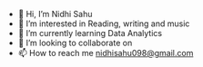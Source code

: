- 👋 Hi, I’m Nidhi Sahu
- 👀 I’m interested in Reading, writing and music
- 🌱 I’m currently learning Data Analytics
- 💞️ I’m looking to collaborate on 
- 📫 How to reach me nidhisahu098@gmail.com

<!---
nidhisahu098/nidhisahu098 is a ✨ special ✨ repository because its `README.md` (this file) appears on your GitHub profile.
You can click the Preview link to take a look at your changes.
--->

